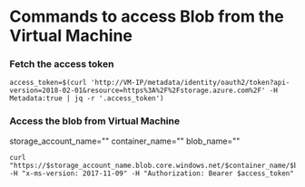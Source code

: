 # Commands to access Blob from the Virtual Machine

### Fetch the access token 

```
access_token=$(curl 'http://VM-IP/metadata/identity/oauth2/token?api-version=2018-02-01&resource=https%3A%2F%2Fstorage.azure.com%2F' -H Metadata:true | jq -r '.access_token')
```


### Access the blob from Virtual Machine

storage_account_name=""
container_name=""
blob_name=""

```
curl "https://$storage_account_name.blob.core.windows.net/$container_name/$blob_name" -H "x-ms-version: 2017-11-09" -H "Authorization: Bearer $access_token"
```
